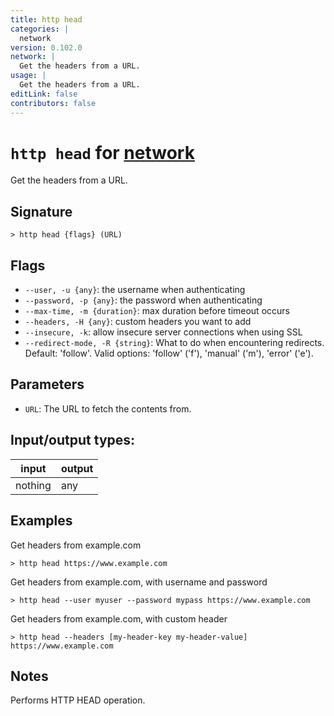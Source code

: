 ```yaml
---
title: http head
categories: |
  network
version: 0.102.0
network: |
  Get the headers from a URL.
usage: |
  Get the headers from a URL.
editLink: false
contributors: false
---
```

<!-- This file is automatically generated. Please edit the command in https://github.com/nushell/nushell instead. -->

# `http head` for [network](/commands/categories/network.md)

<div class='command-title'>Get the headers from a URL.</div>

## Signature

```> http head {flags} (URL)```

## Flags

 -  `--user, -u {any}`: the username when authenticating
 -  `--password, -p {any}`: the password when authenticating
 -  `--max-time, -m {duration}`: max duration before timeout occurs
 -  `--headers, -H {any}`: custom headers you want to add
 -  `--insecure, -k`: allow insecure server connections when using SSL
 -  `--redirect-mode, -R {string}`: What to do when encountering redirects. Default: 'follow'. Valid options: 'follow' ('f'), 'manual' ('m'), 'error' ('e').

## Parameters

 -  `URL`: The URL to fetch the contents from.


## Input/output types:

| input   | output |
| ------- | ------ |
| nothing | any    |

## Examples

Get headers from example.com
```nu
> http head https://www.example.com

```

Get headers from example.com, with username and password
```nu
> http head --user myuser --password mypass https://www.example.com

```

Get headers from example.com, with custom header
```nu
> http head --headers [my-header-key my-header-value] https://www.example.com

```

## Notes
Performs HTTP HEAD operation.